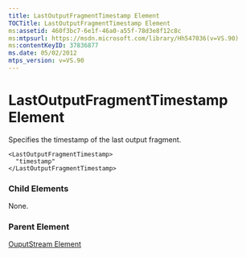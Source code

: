 ```yaml
---
title: LastOutputFragmentTimestamp Element
TOCTitle: LastOutputFragmentTimestamp Element
ms:assetid: 460f3bc7-6e1f-46a0-a55f-78d3e8f12c8c
ms:mtpsurl: https://msdn.microsoft.com/library/Hh547036(v=VS.90)
ms:contentKeyID: 37836877
ms.date: 05/02/2012
mtps_version: v=VS.90
---
```


# LastOutputFragmentTimestamp Element

Specifies the timestamp of the last output fragment.

    <LastOutputFragmentTimestamp>
      "timestamp"
    </LastOutputFragmentTimestamp>

### Child Elements

None.

### Parent Element

[OuputStream Element](ouputstream-element.md)


